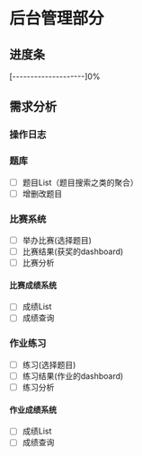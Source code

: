 # 后台管理部分
## 进度条
[--------------------]0%
## 需求分析
### 操作日志
### 题库
- [ ] 题目List（题目搜索之类的聚合）
- [ ] 增删改题目
### 比赛系统
- [ ] 举办比赛(选择题目)
- [ ] 比赛结果(获奖的dashboard)
- [ ] 比赛分析
#### 比赛成绩系统
- [ ] 成绩List
- [ ] 成绩查询
### 作业练习
- [ ] 练习(选择题目)
- [ ] 练习结果(作业的dashboard)
- [ ] 练习分析
#### 作业成绩系统
- [ ] 成绩List
- [ ] 成绩查询
